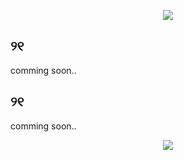<p align="center"> <img src= https://readme-typing-svg.demolab.com?font=Pixelify+Sans&size=22&duration=2500&pause=1200&color=F7E3F0&center=true&vCenter=true&random=false&width=420&lines=hi+%E2%99%A1;my+name+is+julia;%EA%92%B0+p.s%3A+i+love+cats+%EA%92%B1+;%E0%AB%AE+-+%EF%BB%8C+%E2%80%A2+%E1%83%90 /> </p>

## ୨୧
comming soon..

## ୨୧
comming soon..

<p align="center"> <img src= https://readme-typing-svg.demolab.com?font=Pixelify+Sans&size=18&duration=1500&pause=1000&color=F7DEE7&center=true&vCenter=true&random=false&width=435&lines=thanks+for+reading!+;%E2%B8%9C /> </p>
